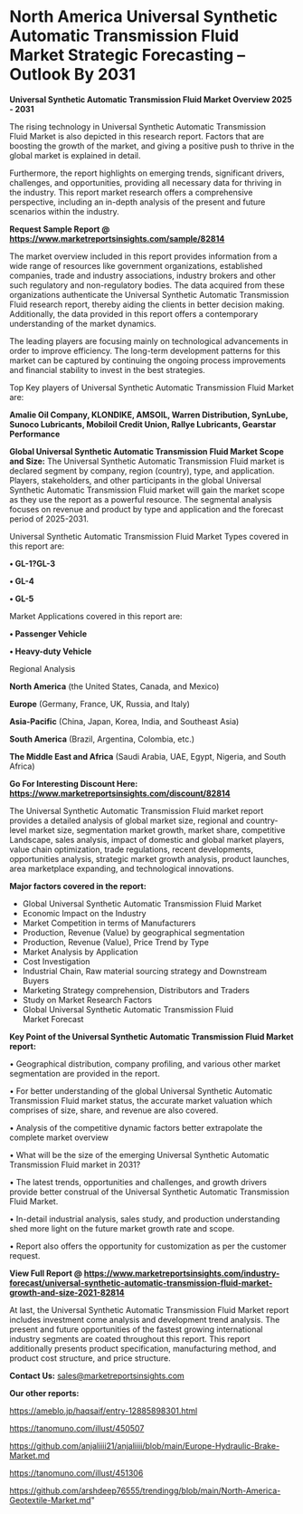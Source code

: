 # North America Universal Synthetic Automatic Transmission Fluid Market Strategic Forecasting – Outlook By 2031

<Strong> Universal Synthetic Automatic Transmission Fluid Market Overview 2025 - 2031</strong>

The rising technology in Universal Synthetic Automatic Transmission Fluid Market is also depicted in this research report. Factors that are boosting the growth of the market, and giving a positive push to thrive in the global market is explained in detail.

Furthermore, the report highlights on emerging trends, significant drivers, challenges, and opportunities, providing all necessary data for thriving in the industry. This report market research offers a comprehensive perspective, including an in-depth analysis of the present and future scenarios within the industry.

<strong>Request Sample Report @ <a href=https://www.marketreportsinsights.com/sample/82814>https://www.marketreportsinsights.com/sample/82814</a></strong>

The market overview included in this report provides information from a wide range of resources like government organizations, established companies, trade and industry associations, industry brokers and other such regulatory and non-regulatory bodies. The data acquired from these organizations authenticate the Universal Synthetic Automatic Transmission Fluid research report, thereby aiding the clients in better decision making. Additionally, the data provided in this report offers a contemporary understanding of the market dynamics.

The leading players are focusing mainly on technological advancements in order to improve efficiency. The long-term development patterns for this market can be captured by continuing the ongoing process improvements and financial stability to invest in the best strategies.

Top Key players of Universal Synthetic Automatic Transmission Fluid Market are:

<strong>Amalie Oil Company, KLONDIKE, AMSOIL, Warren Distribution, SynLube, Sunoco Lubricants, Mobiloil Credit Union, Rallye Lubricants, Gearstar Performance</strong>

<strong><b>Global Universal Synthetic Automatic Transmission Fluid Market Scope and Size:</b></strong>
The Universal Synthetic Automatic Transmission Fluid market is declared segment by company, region (country), type, and application. Players, stakeholders, and other participants in the global Universal Synthetic Automatic Transmission Fluid market will gain the market scope as they use the report as a powerful resource. The segmental analysis focuses on revenue and product by type and application and the forecast period of 2025-2031.

Universal Synthetic Automatic Transmission Fluid Market Types covered in this report are:

<strong>• GL-1?GL-3

• GL-4

• GL-5</strong>

Market Applications covered in this report are:

<strong>• Passenger Vehicle

• Heavy-duty Vehicle</strong> 

Regional Analysis

<strong>North America</strong> (the United States, Canada, and Mexico)

<strong>Europe</strong> (Germany, France, UK, Russia, and Italy)

<strong>Asia-Pacific</strong> (China, Japan, Korea, India, and Southeast Asia)

<strong>South America</strong> (Brazil, Argentina, Colombia, etc.)

<strong>The Middle East and Africa</strong> (Saudi Arabia, UAE, Egypt, Nigeria, and South Africa)

<strong>Go For Interesting Discount Here: <a href=https://www.marketreportsinsights.com/discount/82814>https://www.marketreportsinsights.com/discount/82814</a></strong>

The Universal Synthetic Automatic Transmission Fluid market report provides a detailed analysis of global market size, regional and country-level market size, segmentation market growth, market share, competitive Landscape, sales analysis, impact of domestic and global market players, value chain optimization, trade regulations, recent developments, opportunities analysis, strategic market growth analysis, product launches, area marketplace expanding, and technological innovations.

<strong><b>Major factors covered in the report:</b></strong>
<ul>
  <li>Global Universal Synthetic Automatic Transmission Fluid Market </li>
  <li>Economic Impact on the Industry</li>
  <li>Market Competition in terms of Manufacturers</li>
  <li>Production, Revenue (Value) by geographical segmentation</li>
  <li>Production, Revenue (Value), Price Trend by Type</li>
  <li>Market Analysis by Application</li>
  <li>Cost Investigation</li>
  <li>Industrial Chain, Raw material sourcing strategy and Downstream Buyers</li>
  <li>Marketing Strategy comprehension, Distributors and Traders</li>
  <li>Study on Market Research Factors</li>
  <li>Global Universal Synthetic Automatic Transmission Fluid Market Forecast</li>
</ul>

<strong><b>Key Point of the Universal Synthetic Automatic Transmission Fluid Market report:</b></strong>

• Geographical distribution, company profiling, and various other market segmentation are provided in the report.

• For better understanding of the global Universal Synthetic Automatic Transmission Fluid market status, the accurate market valuation which comprises of size, share, and revenue are also covered.

• Analysis of the competitive dynamic factors better extrapolate the complete market overview

• What will be the size of the emerging Universal Synthetic Automatic Transmission Fluid market in 2031?

• The latest trends, opportunities and challenges, and growth drivers provide better construal of the Universal Synthetic Automatic Transmission Fluid Market.

• In-detail industrial analysis, sales study, and production understanding shed more light on the future market growth rate and scope.

• Report also offers the opportunity for customization as per the customer request.

<strong><b>View Full Report @ <a href=https://www.marketreportsinsights.com/industry-forecast/universal-synthetic-automatic-transmission-fluid-market-growth-and-size-2021-82814>https://www.marketreportsinsights.com/industry-forecast/universal-synthetic-automatic-transmission-fluid-market-growth-and-size-2021-82814</a></b></strong>


At last, the Universal Synthetic Automatic Transmission Fluid Market report includes investment come analysis and development trend analysis. The present and future opportunities of the fastest growing international industry segments are coated throughout this report. This report additionally presents product specification, manufacturing method, and product cost structure, and price structure.

<strong>Contact Us:</strong>
sales@marketreportsinsights.com

<strong>Our other reports:</strong>

<a href=https://ameblo.jp/haqsaif/entry-12885898301.html>https://ameblo.jp/haqsaif/entry-12885898301.html</a>

<a href=https://tanomuno.com/illust/450507>https://tanomuno.com/illust/450507</a>

<a href=https://github.com/anjaliiii21/anjaliiii/blob/main/Europe-Hydraulic-Brake-Market.md>https://github.com/anjaliiii21/anjaliiii/blob/main/Europe-Hydraulic-Brake-Market.md</a>

<a href=https://tanomuno.com/illust/451306>https://tanomuno.com/illust/451306</a>

<a href=https://github.com/arshdeep76555/trendingg/blob/main/North-America-Geotextile-Market.md>https://github.com/arshdeep76555/trendingg/blob/main/North-America-Geotextile-Market.md</a>"
